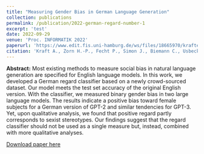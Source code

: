 ```yaml
---
title: "Measuring Gender Bias in German Language Generation"
collection: publications
permalink: /publication/2022-german-regard-number-1
excerpt: 'test'
date: 2022-09-29
venue: 'Proc. INFORMATIK 2022'
paperurl: 'https://www.edit.fis.uni-hamburg.de/ws/files/18665970/kraftetal2022_german_regard.pdf'
citation: 'Kraft A., Zorn H.-P., Fecht P., Simon J., Biemann C., Usbeck R. (2022, in press). &quot;Paper Title Number 2.&quot; <i>Journal 1</i>. 1(2).'
---
```

**Abstract:** Most existing methods to measure social bias in natural language generation are specified
for English language models. In this work, we developed a German regard classifier based on a newly
crowd-sourced dataset. Our model meets the test set accuracy of the original English version. With
the classifier, we measured binary gender bias in two large language models. The results indicate a
positive bias toward female subjects for a German version of GPT-2 and similar tendencies for GPT-3.
Yet, upon qualitative analysis, we found that positive regard partly corresponds to sexist stereotypes.
Our findings suggest that the regard classifier should not be used as a single measure but, instead,
combined with more qualitative analyses.

[Download paper here](https://www.edit.fis.uni-hamburg.de/ws/files/18665970/kraftetal2022_german_regard.pdf)

